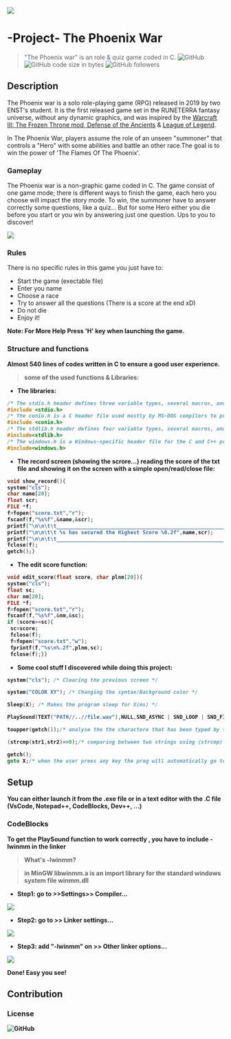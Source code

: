 <img src="img/phoenix.jpg">

# -Project- The Phoenix War

> "The Phoenix war" is an role & quiz game coded in C.
![GitHub](https://img.shields.io/github/license/KyuCore/The-Phoenix-War--Project-.svg)
![GitHub code size in bytes](https://img.shields.io/github/languages/code-size/KyuCore/The-Phoenix-War--Project-.svg)
![GitHub followers](https://img.shields.io/github/followers/KyuCore.svg?label=Follow&style=social)

## Description

The Phoenix war is a solo role-playing game (RPG) released in 2019 by two ENST's student. It is the first released game set in the RUNETERRA fantasy universe, without any dynamic graphics, and was inspired by the [Warcraft III: The Frozen Throne mod, Defense of the Ancients](https://en.wikipedia.org/wiki/World_of_Warcraft#Starting_a_character_or_play_session) & [League of Legend](https://en.wikipedia.org/wiki/League_of_Legends).

   In The Phoenix War, players assume the role of an unseen "summoner"
that controls a "Hero" with some abilities and battle an other race.The goal is to win the power of 'The Flames Of The Phoenix'.

### Gameplay

The Phoenix war is a non-graphic game coded in C. The game consist of one game mode; there is different ways to finish the game, each hero you choose will impact the story mode. To win, the summoner have to answer correctly some questions, like a quiz... But for some Hero either you die before you start or you win by answering just one question. Ups to you to discover!

![](img/game.png)

### Rules

There is no specific rules in this game you just have to:

- Start the game (exectable file)
- Enter you name
- Choose a race
- Try to answer all the questions (There is a score at the end xD)
- Do not die
- Enjoy it!

<strong>Note<strong>: For More Help Press 'H' key when launching the game.

### Structure and functions

Almost 540 lines of codes written in C to ensure a good user experience.
>some of the used functions & Libraries:

- The libraries:

```C
/* The stdio.h header defines three variable types, several macros, and various functions for performing input and output. */
#include <stdio.h>
/* The conio.h is a C header file used mostly by MS-DOS compilers to provide console input/output. It is not part of the C standard library or ISO C, nor is it defined by POSIX. */
#include <conio.h>
/* The stdlib.h header defines four variable types, several macros, and various functions for performing general functions. */
#include<stdlib.h>
/* The windows.h is a Windows-specific header file for the C and C++ programming languages which contains declarations for all of the functions in the Windows API, all the common macros used by Windows programmers, and all the data types used by the various functions and subsystems. */
#include<windows.h>
```

- The record screen (showing the scrore...) reading the score of the txt file and showing it on the screen with a simple open/read/close file:

```C
void show_record(){
system("cls");
char name[20];
float scr;
FILE *f;
f=fopen("score.txt","r");
fscanf(f,"%s%f",&name,&scr);
printf("\n\n\t\t_______________________________________________________");
printf("\n\n\t\t %s has secured the Highest Score %0.2f",name,scr);
printf("\n\n\t\t_______________________________________________________");
fclose(f);
getch();}
```

- The edit score function:

```C
void edit_score(float score, char plnm[20]){
system("cls");
float sc;
char nm[20];
FILE *f;
f=fopen("score.txt","r");
fscanf(f,"%s%f",&nm,&sc);
if (score>=sc){
 sc=score;
 fclose(f);
 f=fopen("score.txt","w");
 fprintf(f,"%s\n%.2f",plnm,sc);
 fclose(f);}}
```

- Some cool stuff I discovered while doing this project:

```C
system("cls"); /* Clearing the previous screen */

system("COLOR XY"); /* Changing the syntax/Background color */

Sleep(X); /* Makes the program sleep for X(ms) */

PlaySound(TEXT("PATH//..//file.wav"),NULL,SND_ASYNC | SND_LOOP | SND_FILENAME);/* playing a background music while the game is running */

toupper(getch());/* analyse the the charactere that has been typed by the user */

(strcmp(str1,str2)==0);/* comparing between two strings using (strcmp) */

getch();
goto X;/* when the user prees any key the prog will automatically go to the "X" page */
```

## Setup
You can either launch it from the .exe file or in a text editor with the .C file (VsCode, Notepad++, CodeBlocks, Dev++, ...)

### CodeBlocks

To get the PlaySound function to work correctly , you have to include -lwinmm in the linker
>What's -lwinmm?

>in MinGW libwinmm.a is an import library for the standard windows system file winmm.dll

- Step1: go to >>Settings>> Compiler...

![](img/Capture1.PNG)

- Step2: go to >> Linker settings...

![](img/Capture2.PNG)

- Step3: add "-lwinmm" on >> Other linker options...

![](img/Capture3.PNG)

Done! Easy you see!

## Contribution

### License

![GitHub](https://img.shields.io/github/license/KyuCore/The-Phoenix-War--Project-.svg)